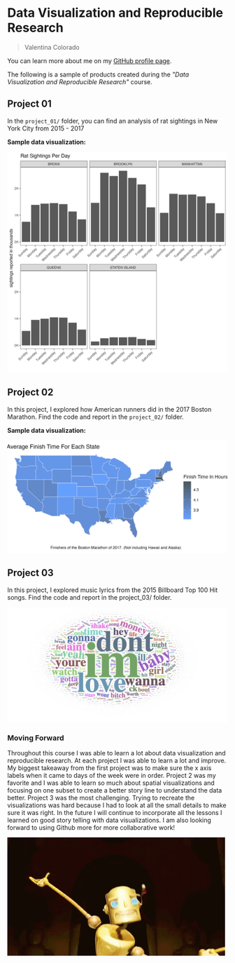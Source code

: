 # Data Visualization and Reproducible Research

> Valentina Colorado 

You can learn more about me on my [GitHub profile page](https://github.com/ValColorado). 


The following is a sample of products created during the _"Data Visualization and Reproducible Research"_ course.


## Project 01

In the `project_01/` folder, you can find an analysis of rat sightings in New York City from 2015 - 2017

**Sample data visualization:** 

![](figures/rat_sightings_borough.jpg)


## Project 02

In this project, I explored how American runners did in the 2017 Boston Marathon. Find the code and report in the `project_02/` folder.

**Sample data visualization:** 

![](figures/map.jpg)

## Project 03

In this project, I explored music lyrics from the 2015 Billboard Top 100 Hit songs. Find the code and report in the project_03/ folder.

![](figures/wordmap.png)

### Moving Forward

Throughout this course I was able to learn a lot about data visualization and reproducible research. At each project I was able to learn a lot and improve. My biggest takeaway from the first project was to make sure the x axis labels when it came to days of the week were in order. Project 2 was my favorite and I was able to learn so much about spatial visualizations and focusing on one subset to create a better story line to understand the data better. Project 3 was the most challenging. Trying to recreate the visualizations was hard because I had to look at all the small details to make sure it was right. In the future I will continue to incorporate all the lessons I learned on good story telling with data visualizations. I am also looking forward to using Github more for more collaborative work!


![](figures/github.gif)
